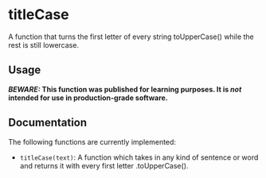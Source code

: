 # titleCase

A function that turns the first letter of every string toUpperCase() while the rest is still lowercase.

## Usage

**_BEWARE:_ This function was published for learning purposes. It is _not_ intended for use in production-grade software.**

## Documentation

The following functions are currently implemented:

 * `titleCase(text)`: A function which takes in any kind of sentence or word and returns it with every first letter .toUpperCase().

